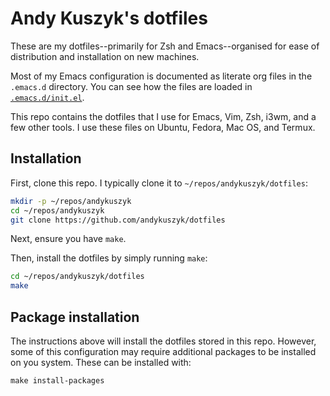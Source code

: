 # Andy Kuszyk's dotfiles
These are my dotfiles--primarily for Zsh and Emacs--organised for ease of distribution and installation on new machines.

Most of my Emacs configuration is documented as literate org files in the `.emacs.d` directory. You can see how the files are loaded in [`.emacs.d/init.el`](.emacs.d/init.el).

This repo contains the dotfiles that I use for Emacs, Vim, Zsh, i3wm, and a few other tools. I use these files on Ubuntu, Fedora, Mac OS, and Termux.

## Installation
First, clone this repo. I typically clone it to `~/repos/andykuszyk/dotfiles`:

```sh
mkdir -p ~/repos/andykuszyk
cd ~/repos/andykuszyk
git clone https://github.com/andykuszyk/dotfiles
```

Next, ensure you have `make`.

Then, install the dotfiles by simply running `make`:

```sh
cd ~/repos/andykuszyk/dotfiles
make
```

## Package installation
The instructions above will install the dotfiles stored in this repo. However, some of this configuration may require additional packages to be installed on you system. These can be installed with:

```
make install-packages
```
